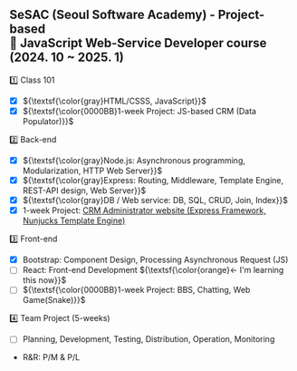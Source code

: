 ## SeSAC (Seoul Software Academy) - Project-based<br/>🎲 JavaScript Web-Service Developer course (2024. 10 ~ 2025. 1)

1️⃣ Class 101  
- [x] ${\textsf{\color{gray}HTML/CSSS, JavaScript}}$  
- [x] ${\textsf{\color{0000BB}1-week Project: JS-based CRM (Data Populator)}}$  

2️⃣ Back-end  
- [x] ${\textsf{\color{gray}Node.js: Asynchronous programming, Modularization, HTTP Web Server}}$  
- [x] ${\textsf{\color{gray}Express: Routing, Middleware, Template Engine, REST-API design, Web Server}}$  
- [x] ${\textsf{\color{gray}DB / Web service: DB, SQL, CRUD, Join, Index}}$  
- [x] 1-week Project: [CRM Administrator website (Express Framework, Nunjucks Template Engine)](https://github.com/Better2day/sesac_js2/tree/main/6.crm/8.project#crm-project)
  
3️⃣ Front-end  
- [x] Bootstrap: Component Design, Processing Asynchronous Request (JS)  
- [ ] React: Front-end Development  ${\textsf{\color{orange}← I'm learning this now}}$  
- [ ] ${\textsf{\color{0000BB}1-week Project: BBS, Chatting, Web Game(Snake)}}$  
  
4️⃣ Team Project (5-weeks)  
- [ ] Planning, Development, Testing, Distribution, Operation, Monitoring  
- R&R: P/M & P/L  
